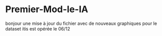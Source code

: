 # Premier-Mod-le-IA
bonjour une mise à jour du fichier avec de nouveaux graphiques pour le dataset itis est opérée le 06/12
